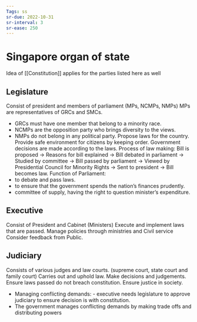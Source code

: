 ```yaml
---
Tags: ss
sr-due: 2022-10-31
sr-interval: 3
sr-ease: 250
---
```

# Singapore organ of state
Idea of [[Constitution]] applies for the parties listed here as well
## Legislature 
Consist of president and members of parliament (MPs, NCMPs, NMPs)
MPs are representatives of GRCs and SMCs.
- GRCs must have one member that belong to a minority race.
- NCMPs are the opposition party who brings diversity to the views.
- NMPs do not belong in any political party.
Propose laws for the country. 
Provide safe environment for citizens by keeping order.
Government decisions are made according to the laws.
Process of law making: 
Bill is proposed → Reasons for bill explained → Bill debated in parliament → Studied by committee → Bill passed by parliament → Viewed by Presidential Council for Minority Rights → Sent to president → Bill becomes law. 
Function of Parliament: 
- to debate and pass laws.
- to ensure that the government spends the nation’s finances prudently.
- committee of supply, having the right to question minister’s expenditure.
## Executive 
Consist of President and Cabinet (Ministers) 
Execute and implement laws that are passed. 
Manage policies through ministries and Civil service
Consider feedback from Public. 
## Judiciary 
Consists of various judges and law courts. (supreme court, state court and family court) 
Carries out and uphold law. 
Make decisions and judgements.
Ensure laws passed do not breach constitution. 
Ensure justice in society. 
- Managing conflicting demands: - executive needs legislature to approve judiciary to ensure decision is with constitution.
 - The government manages conflicting demands by making trade offs and distributing powers

